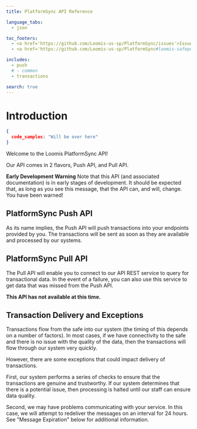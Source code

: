 ```yaml
---
title: PlatformSync API Reference

language_tabs:
  - json

toc_footers:
  - <a href='https://github.com/Loomis-us-sp/PlatformSync/issues'>Issues</a>
  - <a href='https://github.com/Loomis-us-sp/PlatformSync#loomis-safepoint-platformsync'>Why PlatformSync?</a>

includes:
  - push
  # - common
  - transactions

search: true
---
```


# Introduction

```json
{
  code_samples: "Will be over here"
}
```

Welcome to the Loomis PlatformSync API!

Our API comes in 2 flavors, Push API, and Pull API.

<aside class="notice">
<strong>Early Development Warning</strong> Note that this API (and associated documentation) is in early stages of development.  It should be expected that, as long as you see this message, that the API can, and will, change. You have been warned!
</aside>

## PlatformSync Push API

As its name implies, the Push API will push transactions into your endpoints provided by you. The transactions will be sent as soon as they are available and processed by our systems.

## PlatformSync Pull API

The Pull API will enable you to connect to our API REST service to query for transactional data.  In the event of a failure, you can also use this service to get data that was missed from the Push API.

<aside class="warning">
<strong>This API has not available at this time.</strong>
</aside>

## Transaction Delivery and Exceptions

Transactions flow from the safe into our system (the timing of this depends on a number of factors). In most cases, if we have connectivity to the safe and there is no issue with the quality of the data, then the transactions will flow through our system very quickly.

However, there are some exceptions that could impact delivery of transactions.

First, our system performs a series of checks to ensure that the transactions are genuine and trustworthy. If our system determines that there is a potential issue, then processing is halted until our staff can ensure data quality.

Second, we may have problems communicating with your service. In this case, we will attempt to redeliver the messages on an interval for 24 hours. See "Message Expiration" below for additional information. 
